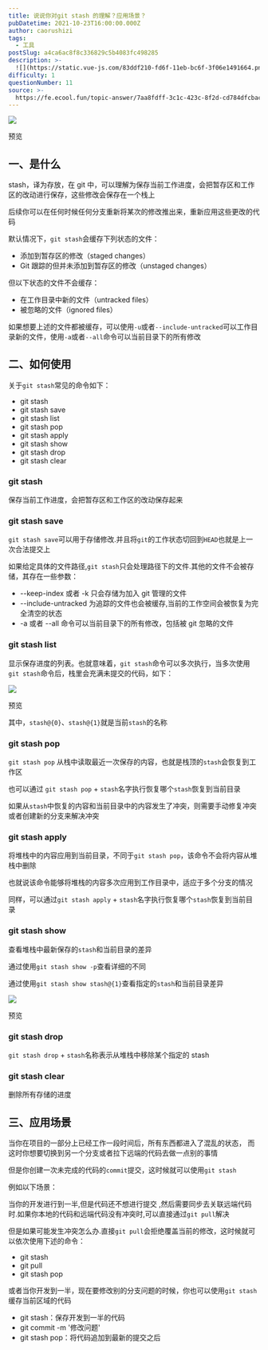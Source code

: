 ```yaml
---
title: 说说你对git stash 的理解？应用场景？
pubDatetime: 2021-10-23T16:00:00.000Z
author: caorushizi
tags:
  - 工具
postSlug: a4ca6ac8f8c336829c5b4083fc498285
description: >-
  ![](https://static.vue-js.com/83ddf210-fd6f-11eb-bc6f-3f06e1491664.png)预览一、是什么-----stash，译为存放，在git中，
difficulty: 1
questionNumber: 11
source: >-
  https://fe.ecool.fun/topic-answer/7aa8fdff-3c1c-423c-8f2d-cd784dfcbac1?orderBy=updateTime&order=desc&tagId=29
---
```


![](https://static.vue-js.com/83ddf210-fd6f-11eb-bc6f-3f06e1491664.png)

预览

## 一、是什么

stash，译为存放，在 git 中，可以理解为保存当前工作进度，会把暂存区和工作区的改动进行保存，这些修改会保存在一个栈上

后续你可以在任何时候任何分支重新将某次的修改推出来，重新应用这些更改的代码

默认情况下，`git stash`会缓存下列状态的文件：

- 添加到暂存区的修改（staged changes）
- Git 跟踪的但并未添加到暂存区的修改（unstaged changes）

但以下状态的文件不会缓存：

- 在工作目录中新的文件（untracked files）
- 被忽略的文件（ignored files）

如果想要上述的文件都被缓存，可以使用`-u`或者`--include-untracked`可以工作目录新的文件，使用`-a`或者`--all`命令可以当前目录下的所有修改

## 二、如何使用

关于`git stash`常见的命令如下：

- git stash
- git stash save
- git stash list
- git stash pop
- git stash apply
- git stash show
- git stash drop
- git stash clear

### git stash

保存当前工作进度，会把暂存区和工作区的改动保存起来

### git stash save

`git stash save`可以用于存储修改.并且将`git`的工作状态切回到`HEAD`也就是上一次合法提交上

如果给定具体的文件路径,`git stash`只会处理路径下的文件.其他的文件不会被存储，其存在一些参数：

- \--keep-index 或者 -k 只会存储为加入 git 管理的文件
- \--include-untracked 为追踪的文件也会被缓存,当前的工作空间会被恢复为完全清空的状态
- \-a 或者 --all 命令可以当前目录下的所有修改，包括被 git 忽略的文件

### git stash list

显示保存进度的列表。也就意味着，`git stash`命令可以多次执行，当多次使用`git stash`命令后，栈里会充满未提交的代码，如下：

![](https://static.vue-js.com/50216dd0-fccf-11eb-bc6f-3f06e1491664.png)

预览

其中，`stash@{0}`、`stash@{1}`就是当前`stash`的名称

### git stash pop

`git stash pop` 从栈中读取最近一次保存的内容，也就是栈顶的`stash`会恢复到工作区

也可以通过 `git stash pop` + `stash`名字执行恢复哪个`stash`恢复到当前目录

如果从`stash`中恢复的内容和当前目录中的内容发生了冲突，则需要手动修复冲突或者创建新的分支来解决冲突

### git stash apply

将堆栈中的内容应用到当前目录，不同于`git stash pop`，该命令不会将内容从堆栈中删除

也就说该命令能够将堆栈的内容多次应用到工作目录中，适应于多个分支的情况

同样，可以通过`git stash apply` + `stash`名字执行恢复哪个`stash`恢复到当前目录

### git stash show

查看堆栈中最新保存的`stash`和当前目录的差异

通过使用`git stash show -p`查看详细的不同

通过使用`git stash show stash@{1}`查看指定的`stash`和当前目录差异

![](https://static.vue-js.com/458620a0-fccf-11eb-bc6f-3f06e1491664.png)

预览

### git stash drop

`git stash drop` + `stash`名称表示从堆栈中移除某个指定的 stash

### git stash clear

删除所有存储的进度

## 三、应用场景

当你在项目的一部分上已经工作一段时间后，所有东西都进入了混乱的状态， 而这时你想要切换到另一个分支或者拉下远端的代码去做一点别的事情

但是你创建一次未完成的代码的`commit`提交，这时候就可以使用`git stash`

例如以下场景：

当你的开发进行到一半,但是代码还不想进行提交 ,然后需要同步去关联远端代码时.如果你本地的代码和远端代码没有冲突时,可以直接通过`git pull`解决

但是如果可能发生冲突怎么办.直接`git pull`会拒绝覆盖当前的修改，这时候就可以依次使用下述的命令：

- git stash
- git pull
- git stash pop

或者当你开发到一半，现在要修改别的分支问题的时候，你也可以使用`git stash`缓存当前区域的代码

- git stash：保存开发到一半的代码
- git commit -m '修改问题'
- git stash pop：将代码追加到最新的提交之后
